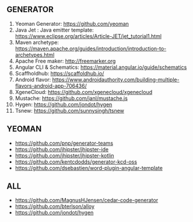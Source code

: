 
## GENERATOR

1. Yeoman Generator: https://github.com/yeoman
2. Java Jet : Java emitter template: https://www.eclipse.org/articles/Article-JET/jet_tutorial1.html
3. Maven archetype: https://maven.apache.org/guides/introduction/introduction-to-archetypes.html
4. Apache Free maker: http://freemarker.org
5. Angular CLI & Schematics: https://material.angular.io/guide/schematics
6. Scaffholdhub: https://scaffoldhub.io/
6. Android flavor: https://www.androidauthority.com/building-multiple-flavors-android-app-706436/
7. XgeneCloud: https://github.com/xgenecloud/xgenecloud
8. Mustache: https://github.com/janl/mustache.js
9. Hygen: https://github.com/jondot/hygen
10. Tsnew: https://github.com/sunnysingh/tsnew

## YEOMAN

- https://github.com/pnp/generator-teams
- https://github.com/jhipster/jhipster-ide
- https://github.com/jhipster/jhipster-kotlin
- https://github.com/kentcdodds/generator-kcd-oss
- https://github.com/dsebastien/word-plugin-angular-template

## ALL
- https://github.com/MagnusHJensen/cedar-code-generator
- https://github.com/bterlson/alloy
- https://github.com/jondot/hygen